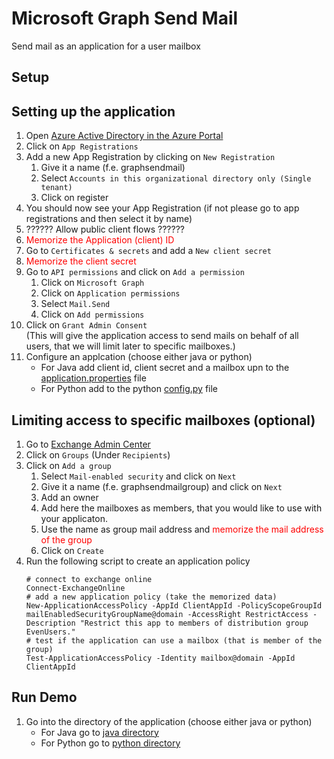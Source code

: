 # Microsoft Graph Send Mail
Send mail as an application for a user mailbox

## Setup

## Setting up the application
 1. Open [Azure Active Directory in the Azure Portal](https://portal.azure.com/#view/Microsoft_AAD_IAM/ActiveDirectoryMenuBlade/~/Overview)
 1. Click on ``App Registrations`` 
 1. Add a new App Registration by clicking on ``New Registration``
    1. Give it a name (f.e. graphsendmail)
    1. Select ``Accounts in this organizational directory only (Single tenant)``
    1. Click on register
 1. You should now see your App Registration (if not please go to app registrations and then select it by name)
 1. ?????? Allow public client flows ??????
 1. <span style="color:red">Memorize the Application (client) ID</span>
 1. Go to ``Certificates & secrets`` and add a ``New client secret``
 1. <span style="color:red">Memorize the client secret</span>
 1. Go to ``API permissions`` and click on ``Add a permission``
    1. Click on ``Microsoft Graph``
    1. Click on ``Application permissions``
    1. Select ``Mail.Send``
    1. Click on ``Add permissions``
 1. Click on ``Grant Admin Consent``<br>(This will give the application access to send mails on behalf of all users, that we will limit later to specific mailboxes.)
 1. Configure an applcation (choose either java or python)
    * For Java add client id, client secret and a mailbox upn to the [application.properties](java/src/main/resources/application.properties) file
    * For Python add to the python [config.py](python/config.py) file

## Limiting access to specific mailboxes (optional)
 1. Go to [Exchange Admin Center](https://admin.exchange.microsoft.com/)
 1. Click on ``Groups`` (Under ``Recipients``)
 1. Click on ``Add a group``
    1. Select ``Mail-enabled security`` and click on ``Next``
    1. Give it a name (f.e. graphsendmailgroup) and click on ``Next``
    1. Add an owner
    1. Add here the mailboxes as members, that you would like to use with your applicaton.
    1. Use the name as group mail address and <span style="color:red">memorize the mail address of the group</span>
    1. Click on ``Create``
 1. Run the following script to create an application policy
    ```pwsh
    # connect to exchange online
    Connect-ExchangeOnline
    # add a new application policy (take the memorized data)
    New-ApplicationAccessPolicy -AppId ClientAppId -PolicyScopeGroupId mailEnabledSecurityGroupName@domain -AccessRight RestrictAccess -Description "Restrict this app to members of distribution group EvenUsers."
    # test if the application can use a mailbox (that is member of the group)
    Test-ApplicationAccessPolicy -Identity mailbox@domain -AppId ClientAppId
    ```

## Run Demo
  1. Go into the directory of the application (choose either java or python)
     * For Java go to [java directory](java/README.md)
     * For Python go to [python directory](python/README.md)

